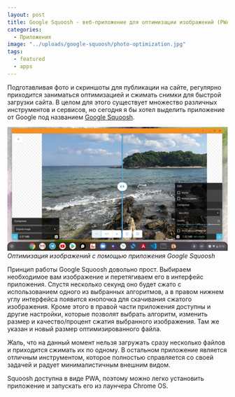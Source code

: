 ```yaml
---
layout: post
title: Google Squoosh - веб-приложение для оптимизации изображений (PWA)
categories:
  - Приложения
image: "../uploads/google-squoosh/photo-optimization.jpg"
tags:
  - featured
  - apps
---
```


Подготавливая фото и скриншоты для публикации на сайте, регулярно приходится заниматься оптимизацией и сжимать снимки для быстрой загрузки сайта. В целом для этого существует множество различных инструментов и сервисов, но сегодня я бы хотел выделить приложение от Google под названием [Google Squoosh](https://squoosh.app/).

![Оптимизация изображений с помощью приложения Google Squoosh](../uploads/google-squoosh/photo-optimization.jpg "Оптимизация изображений с помощью приложения Google Squoosh")
_Оптимизация изображений с помощью приложения Google Squoosh_

Принцип работы Google Squoosh довольно прост. Выбираем необходимое вам изображение и перетягиваем его в интерфейс приложения. Спустя несколько секунд оно будет сжато с использованием одного из выбранных алгоритмов, а в правом нижнем углу интерфейса появится кнопочка для скачивания сжатого изображения. Кроме этого в правой части приложения доступны и другие настройки, которые позволят выбрать алгоритм, изменить размер и качество/процент сжатия выбранного изображения. Там же указан и новый размер оптимизированного файла.

Жаль, что на данный момент нельзя загружать сразу несколько файлов и приходится сжимать их по одному. В остальном приложение является отличным инструментом, которое полностью справляется со своей задачей и радует минималистичным внешним видом.

Squoosh доступна в виде PWA, поэтому можно легко установить приложение и запускать его из лаунчера Chrome OS.
